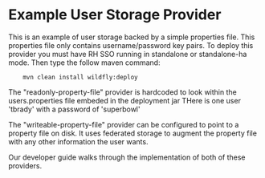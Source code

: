 Example User Storage Provider
===================================================

This is an example of user storage backed by a simple properties file.  This properties file only contains username/password
key pairs.  To deploy this provider you must have RH SSO  running in standalone or standalone-ha mode.  Then type the follow maven command:

        mvn clean install wildfly:deploy


The "readonly-property-file" provider is hardcoded to look within the users.properties file embeded in the deployment jar
THere is one user 'tbrady' with a password of 'superbowl'

The "writeable-property-file" provider can be configured to point to a property file on disk.  It uses federated
storage to augment the property file with any other information the user wants.

Our developer guide walks through the implementation of both of these providers.
